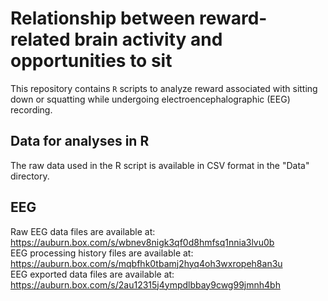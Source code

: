 # Relationship between reward-related brain activity and opportunities to sit

This repository contains `R` scripts to analyze reward associated with sitting down or squatting while undergoing electroencephalographic (EEG) recording. 

## Data for analyses in R
The raw data used in the R script is available in CSV format in the "Data" directory.

## EEG 
Raw EEG data files are available at: https://auburn.box.com/s/wbnev8nigk3qf0d8hmfsq1nnia3lvu0b  
EEG processing history files are available at: https://auburn.box.com/s/mqbfhk0tbamj2hyq4oh3wxropeh8an3u  
EEG exported data files are available at: https://auburn.box.com/s/2au12315j4ympdlbbay9cwg99jmnh4bh
